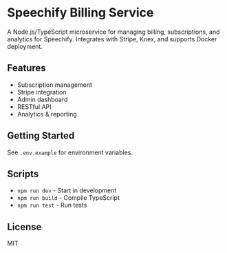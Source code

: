 # Speechify Billing Service

A Node.js/TypeScript microservice for managing billing, subscriptions, and analytics for Speechify. Integrates with Stripe, Knex, and supports Docker deployment.

## Features
- Subscription management
- Stripe integration
- Admin dashboard
- RESTful API
- Analytics & reporting

## Getting Started
See `.env.example` for environment variables.

## Scripts
- `npm run dev` - Start in development
- `npm run build` - Compile TypeScript
- `npm run test` - Run tests

## License
MIT
